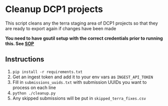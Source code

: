 # Cleanup DCP1 projects
This script cleans any the terra staging area of DCP1 projects so that they are ready to export again if changes have been made

**You need to have gsutil setup with the correct credentials prior to running this. See [SOP](https://ebi-ait.github.io/hca-ebi-dev-team/admin_setup/Setting-up-access-to-Terra-staging-area.html)**

## Instructions
1. `pip install -r requirements.txt`
2. Get an ingest token and add it to your env vars as `INGEST_API_TOKEN`
3. Fill in `submissions_uuids.txt` with submission UUIDs you want to process on each line
4. `python ./cleanup.py`
5. Any skipped submissions will be put in `skipped_terra_fixes.csv`
